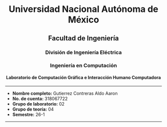 ﻿<div align="center">

# Universidad Nacional Autónoma de México  
## Facultad de Ingeniería  
### División de Ingeniería Eléctrica  
### Ingeniería en Computación  
#### Laboratorio de Computación Gráfica e Interacción Humano Computadora  

---

</div>

- **Nombre completo:** Gutierrez Contreras Aldo Aaron  
- **No. de cuenta:** 318067722  
- **Grupo de laboratorio:** 02  
- **Grupo de teoría:** 04  
- **Semestre:** 26-1  

---